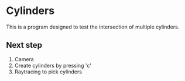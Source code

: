 # Cylinders

This is a program designed to test the intersection of multiple cylinders.

## Next step
1. Camera
2. Create cylinders by pressing 'c'
3. Raytracing to pick cylinders
